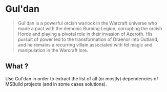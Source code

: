# Gul'dan

> Gul'dan is a powerful orcish warlock in the Warcraft universe
> who made a pact with the demonic Burning Legion, corrupting the
> orcish Horde and playing a pivotal role in their invasion of
> Azeroth. His pursuit of power led to the transformation of Draenor
> into Outland, and he remains a recurring villain associated
> with fel magic and manipulation in the Warcraft lore.

## What ?

Use Gul'dan in order to extract the list of all (or mostly) dependencies
of MSBuild projects (and in some cases solutions).
